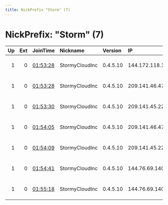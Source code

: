 ```yaml
---
title: NickPrefix "Storm" (7)
---
```


# NickPrefix: "Storm" (7)

|   Up |   Ext | JoinTime                                                                                            | Nickname       | Version   | IP              | AS                  | CC   |   ORp |   Dirp | OS    | Contact                            |   eFamMembers |
|-----:|------:|:----------------------------------------------------------------------------------------------------|:---------------|:----------|:----------------|:--------------------|:-----|------:|-------:|:------|:-----------------------------------|--------------:|
|    1 |     0 | [01:53:28](https://metrics.torproject.org/rs.html#details/2A772EBF36CE63BD643674C4E3914D9A55F40140) | StormyCloudInc | 0.4.5.10  | 144.172.118.129 | DATAIDEAS-LLC       | us   |  9000 |   9001 | Linux | ContactInfo email:abuse stormyclou |            12 |
|    1 |     0 | [01:53:28](https://metrics.torproject.org/rs.html#details/E4E7D68A7B066E48E9D47FDB289184E3DEAC9673) | StormyCloudInc | 0.4.5.10  | 209.141.46.47   | PONYNET             | us   |  9000 |   9001 | Linux | ContactInfo email:abuse stormyclou |            12 |
|    1 |     0 | [01:53:30](https://metrics.torproject.org/rs.html#details/4B25B574C2C0F6230C8DD8F35711CA23AAA43971) | StormyCloudInc | 0.4.5.10  | 209.141.45.227  | PONYNET             | us   |  9000 |   9001 | Linux | ContactInfo email:abuse stormyclou |            12 |
|    1 |     0 | [01:54:05](https://metrics.torproject.org/rs.html#details/74838E434B0CF36CC2399BAE07C204D1BD14C14F) | StormyCloudInc | 0.4.5.10  | 209.141.46.47   | PONYNET             | us   |  9100 |   9101 | Linux | ContactInfo email:abuse stormyclou |            12 |
|    1 |     0 | [01:54:09](https://metrics.torproject.org/rs.html#details/9A6F2A2DB69D3D5892528434EAAF00B8012F137E) | StormyCloudInc | 0.4.5.10  | 209.141.45.227  | PONYNET             | us   |  9100 |   9101 | Linux | ContactInfo email:abuse stormyclou |            12 |
|    1 |     0 | [01:54:41](https://metrics.torproject.org/rs.html#details/83894380AC96AEA1F1A3803A04D25A6360085591) | StormyCloudInc | 0.4.5.10  | 144.76.69.140   | Hetzner Online GmbH | de   |  9000 |   9001 | Linux | ContactInfo email:abuse stormyclou |            12 |
|    1 |     0 | [01:55:18](https://metrics.torproject.org/rs.html#details/E3ACC23B99608365FAB11D4F1D36D20A83F527C8) | StormyCloudInc | 0.4.5.10  | 144.76.69.140   | Hetzner Online GmbH | de   |  9100 |   9101 | Linux | ContactInfo email:abuse stormyclou |            12 |
